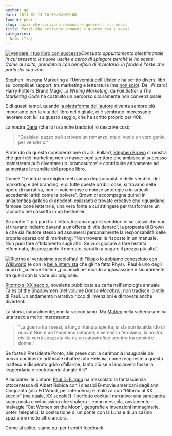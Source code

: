 ```yaml
---
author: gg
date: 2011-01-13 10:55:04+00:00
layout: post
slug: pazzi-che-scrivono-romanzi-e-guerre-tra-i-sessi
title: Pazzi che scrivono romanzi e guerre tra i sessi
categories:
- News (Ita)
---
```


[![Vendere il tuo libro con successo](http://www.40kbooks.com/wp-content/uploads/selling-brown_I_ok2_t.jpg)](http://www.40kbooks.com/?page_id=133&category=7&product_id=45)_Consueto appuntamento bisettimanale in cui presento le nuove  uscite e cerco di spiegare perchè le ho scelte. Come al solito,  prendetela con beneficio di inventario: in fondo è l'oste che parla del  suo vino._

Stephen  insegna Marketing all'Università dell'Ulster e ha scritto diversi libri sui complicati rapporti tra marketing e letteratura (ma [non solo](http://www.sfxbrown.com/books_list.php?category_name=Sole-Authored)). Da _Wizard! Harry Potter’s Brand Magic _a _Writing Marketing_, da _Fail Better_ a _The Marketing Code_ ha costruito un percorso sicuramente non convenzionale. 

E di questi tempi, quando [la piattaforma dell'autore](http://www.lastampa.it/cmstp/rubriche/girata.asp?ID_blog=285&ID_articolo=45&ID_sezione=) diventa sempre più importante per la vita del libro nel digitale, ci è sembrato interessante lavorare con lui su questo saggio, che ha scritto proprio per 40k.

La nostra [Daria](http://twitter.com/#!/dariabernardoni) (che lo ha anche tradotto) lo descrive così:


> “Qualsiasi pazzo può scrivere un romanzo, ma ci vuole un vero genio per  venderlo.”

> 
> 

Partendo da questa considerazione di J.G. Ballard, [Stephen  Brown](../?p=3381) ci mostra che geni del marketing non si nasce: ogni scrittore che   ambisca al successo mainstream può diventare un ‘promoautore’ e contribuire attivamente ad aumentare le vendite del proprio libro.

Come? “Le intuizioni migliori nel campo degli acquisti e delle  vendite,  del marketing e del branding, e di tutte queste orribili cose,  si  trovano nelle opere di narrativa, non in voluminose e noiose  antologie o  in articoli accademici aridi come la polvere”.
Brown ci accompagna  quindi in un’autentica galleria di aneddoti  esilaranti e trovate  creative che riguardano famose icone letterarie,  una vera fonte a cui  attingere per trasformare un racconto nel cassetto  in un bestseller.

Se  anche “i più puri tra i letterati erano esperti venditori di se  stessi  che non si tiravano indietro davanti a un’offerta di vile  denaro”, la  proposta di Brown è che sia l’autore stesso ad assumersi  personalmente  la responsabilità delle proprie operazioni di marketing:  “Non troverai  le risposte in un manuale. Non puoi fare affidamento  sugli altri. Se  vuoi giocare a fare l’esteta effeminato, disprezzando  il mercato, sarai  tu a pagare il prezzo più alto”.




[![Ritorno al ventesimo secolo](http://www.40kbooks.com/wp-content/uploads/return-difilippo_I_ok2_t.jpg)](http://www.40kbooks.com/?page_id=133&category=14&product_id=48)Paul di Filippo lo abbiamo conosciuto con [Wikiworld](http://www.40kbooks.com/?page_id=133&category=14&product_id=30) (e con la [bella intervista](http://www.40kbooks.com/?p=2774) che gli ha fatto Rhys).  Paul è uno degli auori di _science-fiction _più amati nel mondo anglosassone e sicuramente tra quelli con la voce più originale.

[Ritorno al XX secolo](http://www.40kbooks.com/?page_id=133&category=14&product_id=48), novelette pubblicata su carta nell'antologia annuale [Tales of the Shadowmen](http://en.wikipedia.org/wiki/Tales_of_the_Shadowmen) (nel volume _Danse Macabre)_, non tradisce lo stile di Paul. Un andamento narrativo ricco di invenzioni e di trovate anche divertenti.

La storia, naturalmente, non la raccontiamo. Ma [Matteo](http://twitter.com/#!/matteobra) nella scheda semina una traccia molto interessante:


> “La guerra tra i sessi, a lungo  ritenuta spenta, si sta surriscaldando  di nuovo! Non è un fenomeno  naturale; e se non lo fermiamo, la nostra  civiltà verrà spazzata via da  un catastrofico scontro tra uomini e  donne.”

> 
> 

Se foste il Presidente Ponto, alle prese con la cerimonia inaugurale  del  nuovo continente artificiale ribattezzato Helenia, come reagireste a   questo inatteso e disperato grido d’allarme, tanto più se a  lanciarvelo  fosse la leggendaria e conturbante Jungle Alli?


> 
> 
Allacciatevi le cinture! [Paul Di Filippo](../?p=306) ha mescolato la fantascienza  ottocentesca di Albert Robida con i  classici B-movie americani degli  anni Cinquanta (alla Ed Wood, per  intenderci) e realizza con “Ritorno al  XX secolo” (ma quale, XX  secolo?) il perfetto cocktail narrativo: una  sarabanda scanzonata e  velocissima che shakera – e non mescola,  ovviamente – malvagie “Cat  Women on the Moon”, geografie e invenzioni  immaginarie, poteri  telepatici, la costruzione di un ponte con la Luna e  di un casino  spaziale e molto altro ancora.



Come al solito, siamo qui per i vostri feedback. 
